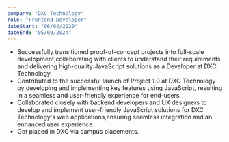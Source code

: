 ```yaml
---
company: "DXC Technology"
role: "Frontend Developer"
dateStart: "06/04/2020"
dateEnd: "05/09/2024"
---
```


- Successfully transitioned proof-of-concept projects into full-scale development,collaborating with clients to understand their requirements and delivering high-quality JavaScript solutions as a Developer at DXC Technology.
- Contributed to the successful launch of Project 1.0 at DXC Technology by developing and implementing key features using JavaScript, resulting in a seamless and user-friendly experience for end-users.
- Collaborated closely with backend developers and UX designers to develop and implement user-friendly JavaScript solutions for DXC Technology's web applications,ensuring seamless integration and an enhanced user experience.
- Got placed in DXC via campus placements.
